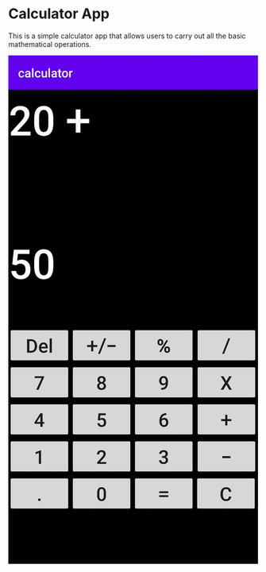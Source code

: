 # Calculator App

This is a simple calculator app that allows users to carry out all the basic mathematical operations.

![image](https://github.com/Nakeem-McNally100/Calculator-App/blob/master/SIMPLE_calculator.jpg)
